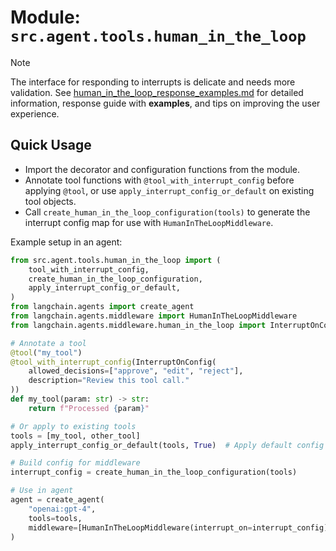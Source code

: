 # Module: `src.agent.tools.human_in_the_loop`

> [!NOTE]
> The interface for responding to interrupts is delicate and needs more validation. See [human_in_the_loop_response_examples.md](human_in_the_loop_response_examples.md) for detailed information, response guide with **examples**, and tips on improving the user experience.

## Quick Usage

- Import the decorator and configuration functions from the module.
- Annotate tool functions with `@tool_with_interrupt_config` before applying `@tool`, or use `apply_interrupt_config_or_default` on existing tool objects.
- Call `create_human_in_the_loop_configuration(tools)` to generate the interrupt config map for use with `HumanInTheLoopMiddleware`.

Example setup in an agent:

```python
from src.agent.tools.human_in_the_loop import (
    tool_with_interrupt_config,
    create_human_in_the_loop_configuration,
    apply_interrupt_config_or_default,
)
from langchain.agents import create_agent
from langchain.agents.middleware import HumanInTheLoopMiddleware
from langchain.agents.middleware.human_in_the_loop import InterruptOnConfig

# Annotate a tool
@tool("my_tool")
@tool_with_interrupt_config(InterruptOnConfig(
    allowed_decisions=["approve", "edit", "reject"],
    description="Review this tool call."
))
def my_tool(param: str) -> str:
    return f"Processed {param}"

# Or apply to existing tools
tools = [my_tool, other_tool]
apply_interrupt_config_or_default(tools, True)  # Apply default config

# Build config for middleware
interrupt_config = create_human_in_the_loop_configuration(tools)

# Use in agent
agent = create_agent(
    "openai:gpt-4",
    tools=tools,
    middleware=[HumanInTheLoopMiddleware(interrupt_on=interrupt_config)]
)
```
